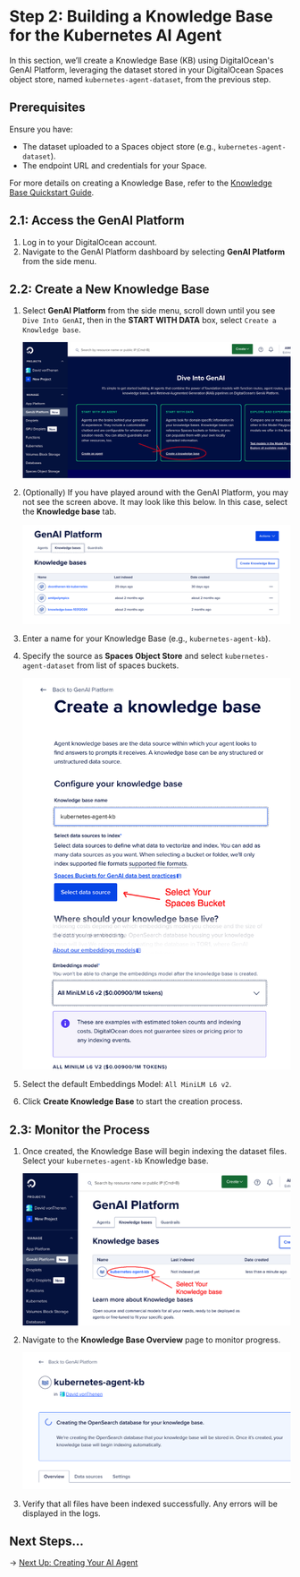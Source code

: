 # Step 2: Building a Knowledge Base for the Kubernetes AI Agent

In this section, we’ll create a Knowledge Base (KB) using DigitalOcean's GenAI Platform, leveraging the dataset stored in your DigitalOcean Spaces object store, named `kubernetes-agent-dataset`, from the previous step.

## Prerequisites

Ensure you have:

- The dataset uploaded to a Spaces object store (e.g., `kubernetes-agent-dataset`).
- The endpoint URL and credentials for your Space.

For more details on creating a Knowledge Base, refer to the [Knowledge Base Quickstart Guide](https://docs.digitalocean.com/products/genai-platform/how-to/manage-kb/create/).

## 2.1: Access the GenAI Platform

1. Log in to your DigitalOcean account.
2. Navigate to the GenAI Platform dashboard by selecting **GenAI Platform** from the side menu.

## 2.2: Create a New Knowledge Base

1. Select **GenAI Platform** from the side menu, scroll down until you see `Dive Into GenAI`, then in the **START WITH DATA** box, select `Create a Knowledge base`.

   ![Create a Knowledge Base](./images/step2-create-new.png)

2. (Optionally) If you have played around with the GenAI Platform, you may not see the screen above. It may look like this below. In this case, select the **Knowledge base** tab.

   ![Create a Knowledge Base](./images/step2-create-existing.png)

2. Enter a name for your Knowledge Base (e.g., `kubernetes-agent-kb`).
3. Specify the source as **Spaces Object Store** and select `kubernetes-agent-dataset` from list of spaces buckets.

   ![Knowledge Base Settings](./images/step2-settings.png)

4. Select the default Embeddings Model: `All MiniLM L6 v2`.
5. Click **Create Knowledge Base** to start the creation process.

## 2.3: Monitor the Process

1. Once created, the Knowledge Base will begin indexing the dataset files. Select your `kubernetes-agent-kb` Knowledge base.

   ![Select Knowledge base](./images/step2-select-kb.png)

2. Navigate to the **Knowledge Base Overview** page to monitor progress.

   ![Select Knowledge base](./images/step2-kb-overview.png)

3. Verify that all files have been indexed successfully. Any errors will be displayed in the logs.

## Next Steps...

→ [Next Up: Creating Your AI Agent](./STEP3_GENAI_AGENT.md)
